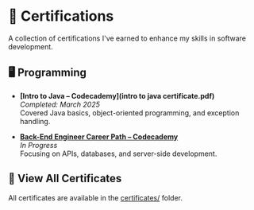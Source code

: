 # 📜 Certifications

A collection of certifications I've earned to enhance my skills in software development.

## 🖥️ Programming

- **[Intro to Java – Codecademy](intro to java certificate.pdf)**  
  *Completed: March 2025*  
  Covered Java basics, object-oriented programming, and exception handling.

- **[Back-End Engineer Career Path – Codecademy]([link-to-certificate](https://github.com/KyleWebberCoding/certificates))**  
  *In Progress*  
  Focusing on APIs, databases, and server-side development.


## 🔗 View All Certificates

All certificates are available in the [certificates/](certificates/) folder.
